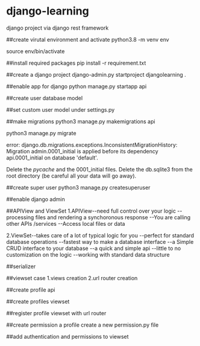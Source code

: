 # django-learning
django project via django rest framework

##create virutal environment and activate
python3.8 -m venv env

source env/bin/activate

##install required packages
pip install -r requirement.txt


##create a django project
django-admin.py startproject djangolearning .


##enable app for django
python manage.py startapp api


##create user database model


##set custom user model
under settings.py

##make migrations
python3 manage.py makemigrations api

python3 manage.py migrate

error: django.db.migrations.exceptions.InconsistentMigrationHistory: Migration admin.0001_initial is applied before its dependency api.0001_initial on database 'default'.

Delete the _pycache_ and the 0001_initial files.
Delete the db.sqlite3 from the root directory (be careful all your data will go away).

##create super user
python3 manage.py createsuperuser

##enable django admin

##APIView and ViewSet
1.APIView--need full control over your logic
         --processing files and rendering a synchoronous response
         --You are calling other APIs /services
         --Access local files or data

2.ViewSet--takes care of a lot of typical logic for you
         --perfect for standard database operations
         --fastest way to make a database interface
         --a Simple CRUD interface to your database
         --a quick and simple api
         --little to no customization on the logic
         --working with standard data structure

##serializer


##viewset case
1.views creation
2.url router creation


##create profile api

##create profiles viewset


##register profile viewset with url router



##create permission a profile
create a new permission.py file

##add authentication and permissions to viewset


